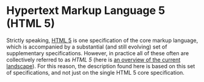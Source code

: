 # Hypertext Markup Language 5 (HTML 5)

Strictly speaking, [HTML 5](http://www.w3.org/TR/html5/) is one specification of the core markup language, which is accompanied by a substantial (and still evolving) set of supplementary specifications. However, in practice all of these often are collectively referred to as *HTML 5* (here is [an overview of the current landscape](https://github.com/dret/HTML5-overview)). For this reason, the description found here is based on this set of specifications, and not just on the single HTML 5 core specification.
